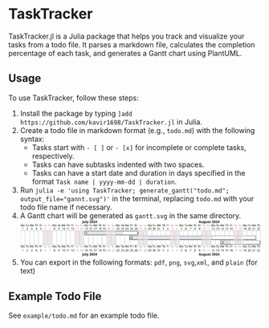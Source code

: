 TaskTracker
===========

TaskTracker.jl is a Julia package that helps you track and visualize your tasks from a todo file. It parses a markdown file, calculates the completion percentage of each task, and generates a Gantt chart using PlantUML.

Usage
-----

To use TaskTracker, follow these steps:

1. Install the package by typing `]add https://github.com/kavir1698/TaskTracker.jl` in Julia.
2. Create a todo file in markdown format (e.g., `todo.md`) with the following syntax:
   - Tasks start with `- [ ]` or `- [x]` for incomplete or complete tasks, respectively.
   - Tasks can have subtasks indented with two spaces.
   - Tasks can have a start date and duration in days specified in the format `Task name | yyyy-mm-dd | duration`.
3. Run `julia -e 'using TaskTracker; generate_gantt("todo.md"; output_file="gannt.svg")'` in the terminal, replacing `todo.md` with your todo file name if necessary.
4. A Gantt chart will be generated as `gantt.svg` in the same directory.
![A Gantt chart created from todo.md](example/gantt.svg)
5. You can export in the following formats: `pdf`, `png`, `svg`,`xml`, and `plain` (for text)
 
Example Todo File
----------------

See `example/todo.md` for an example todo file.
